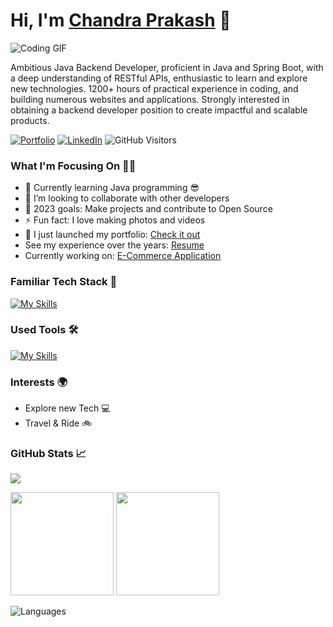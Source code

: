 # Hi, I'm [Chandra Prakash](https://chandudhakad.github.io/) 👋
![Coding GIF](https://github.com/sanajitjana/sanajitjana/blob/master/coding.gif?raw=true)

Ambitious Java Backend Developer, proficient in Java and Spring Boot, with a deep understanding of RESTful APIs, enthusiastic to learn and explore new technologies. 1200+ hours of practical experience in coding, and building numerous websites and applications. Strongly interested in obtaining a backend developer position to create impactful and scalable products.

[![Portfolio](https://img.shields.io/badge/Website-3b5998?style=flat-square&logo=google-chrome&logoColor=white)](https://chandudhakad.github.io)
[![LinkedIn](https://img.shields.io/badge/-LinkedIn-0e76a8?style=flat-square&logo=Linkedin&logoColor=white)](https://www.linkedin.com/in/Chandu-Dhakad/)
![GitHub Visitors](https://visitor-badge.laobi.icu/badge?page_id=ChanduDhakad.visitor-badge.issue.1&title=Github%20Visitors)

### What I'm Focusing On 👨‍💻
- 🌱 Currently learning Java programming 😎
- 👯 I’m looking to collaborate with other developers
- 🥅 2023 goals: Make projects and contribute to Open Source
- ⚡ Fun fact: I love making photos and videos
- 🔭 I just launched my portfolio: [Check it out](https://chandudhakad.github.io)
- See my experience over the years: [Resume](https://drive.google.com/drive/u/0/folders/1ZGtTyYCFbl4lIrFFrkHBiJBVPrhfMY3d)
- Currently working on: [E-Commerce Application](https://github.com/ChanduDhakad/E-commerece)

### Familiar Tech Stack 🚀
[![My Skills](https://skillicons.dev/icons?i=java,spring,hibernate,php,mysql,js,html,css)]()

### Used Tools 🛠️
[![My Skills](https://skillicons.dev/icons?i=git,github,netlify,heroku,vscode,sts,eclips)]()

### Interests 🌍
- Explore new Tech 💻
- Travel & Ride 🚲

### GitHub Stats 📈
<p>
  <img src="https://activity-graph.herokuapp.com/graph?username=ChanduDhakad&show_icons=true&count_private=true&include_all_commits=true&theme=minimal&hide_border=true&radius=4" />
</p>

<p>
  <img height="165em" src="https://github-readme-streak-stats.herokuapp.com/?user=ChanduDhakad&show_icons=true&hide_border=true&&count_private=true&include_all_commits=true"/>  
  <img height="165em" src="https://github-readme-stats.vercel.app/api?username=ChanduDhakad&show_icons=true&hide_border=true&&count_private=true&include_all_commits=true" />
</p>

<p><img align="left" src="https://github-readme-stats.vercel.app/api/top-langs?username=ChanduDhakad&show_icons=true&locale=en&layout=compact" alt="Languages" /></p>
